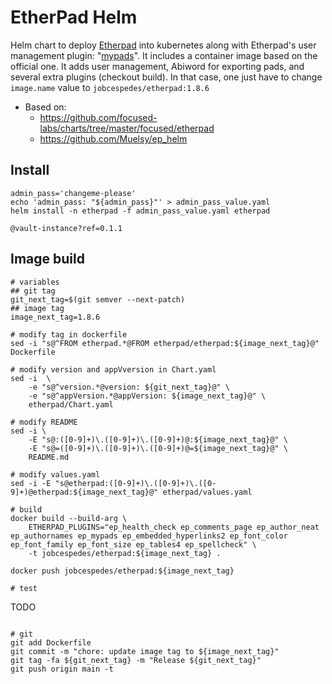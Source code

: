 # EtherPad Helm
Helm chart to deploy [Etherpad](https://github.com/ether/etherpad-lite) into kubernetes along with Etherpad's user management plugin:  "[mypads](https://www.npmjs.com/package/ep_mypads)".
It includes a container image based on the official one. It adds user management, Abiword for exporting pads, and several extra plugins (checkout build). In that case, one just have to change `image.name` value to `jobcespedes/etherpad:1.8.6`

* Based on:
  - https://github.com/focused-labs/charts/tree/master/focused/etherpad
  - https://github.com/Muelsy/ep_helm

## Install
```
admin_pass='changeme-please'
echo 'admin_pass: "${admin_pass}"' > admin_pass_value.yaml
helm install -n etherpad -f admin_pass_value.yaml etherpad

@vault-instance?ref=0.1.1
```

## Image build
```
# variables
## git tag
git_next_tag=$(git semver --next-patch)
## image tag
image_next_tag=1.8.6

# modify tag in dockerfile
sed -i "s@^FROM etherpad.*@FROM etherpad/etherpad:${image_next_tag}@" Dockerfile

# modify version and appVversion in Chart.yaml
sed -i  \
    -e "s@^version.*@version: ${git_next_tag}@" \
    -e "s@^appVersion.*@appVersion: ${image_next_tag}@" \
    etherpad/Chart.yaml

# modify README
sed -i \
    -E "s@:([0-9]+)\.([0-9]+)\.([0-9]+)@:${image_next_tag}@" \
    -E "s@=([0-9]+)\.([0-9]+)\.([0-9]+)@=${image_next_tag}@" \
    README.md

# modify values.yaml
sed -i -E "s@etherpad:([0-9]+)\.([0-9]+)\.([0-9]+)@etherpad:${image_next_tag}@" etherpad/values.yaml

# build
docker build --build-arg \
    ETHERPAD_PLUGINS="ep_health_check ep_comments_page ep_author_neat ep_authornames ep_mypads ep_embedded_hyperlinks2 ep_font_color ep_font_family ep_font_size ep_tables4 ep_spellcheck" \
    -t jobcespedes/etherpad:${image_next_tag} .

docker push jobcespedes/etherpad:${image_next_tag}

# test
```
TODO
```

# git
git add Dockerfile
git commit -m "chore: update image tag to ${image_next_tag}"
git tag -fa ${git_next_tag} -m "Release ${git_next_tag}"
git push origin main -t
```
